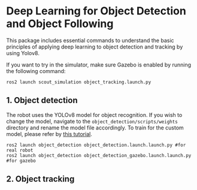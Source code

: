 # Deep Learning for Object Detection and Object Following
This package includes essential commands to understand the basic principles of applying deep learning to object detection and tracking by using Yolov8.

If you want to try in the simulator, make sure Gazebo is enabled by running the following command:
```
ros2 launch scout_simulation object_tracking.launch.py
```
## 1. Object detection
The robot uses the YOLOv8 model for object recognition. If you wish to change the model, navigate to the ``object_detection/scripts/weights`` directory and rename the model file accordingly. To train for the custom model, please refer by [this tutorial](../train_model_yolov8).

```
ros2 launch object_detection object_detection.launch.launch.py #for real robot
ros2 launch object_detection object_detection_gazebo.launch.launch.py #for gazebo
```
## 2. Object tracking
